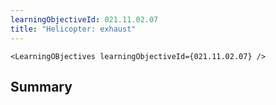 ```yaml
---
learningObjectiveId: 021.11.02.07
title: "Helicopter: exhaust"
---
```


```tsx eval
<LearningOBjectives learningObjectiveId={021.11.02.07} />
```

## Summary

